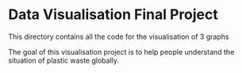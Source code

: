 # Data Visualisation Final Project

This directory contains all the code for the visualisation of 3 graphs

The goal of this visualisation project is to help people understand the situation of plastic waste globally.
